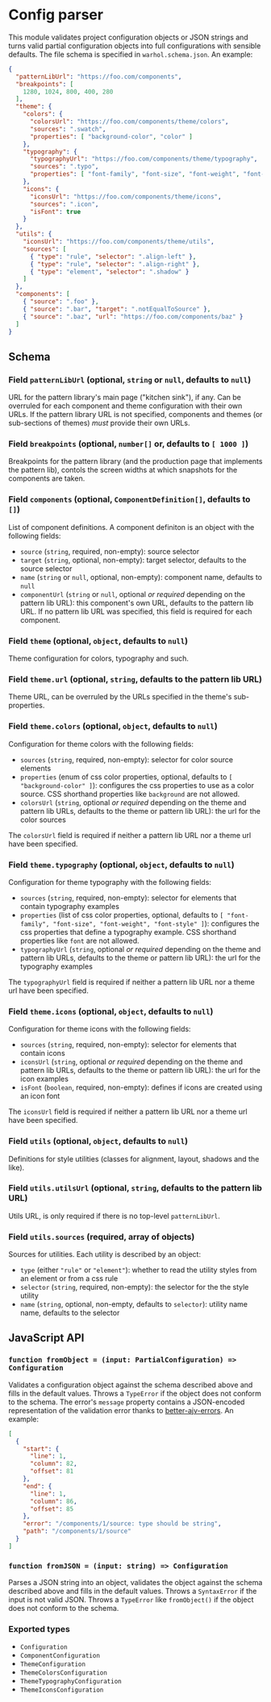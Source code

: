 # Config parser

This module validates project configuration objects or JSON strings and turns
valid partial configuration objects into full configurations with sensible
defaults. The file schema is specified in `warhol.schema.json`. An example:

```json
{
  "patternLibUrl": "https://foo.com/components",
  "breakpoints": [
    1280, 1024, 800, 400, 280
  ],
  "theme": {
    "colors": {
      "colorsUrl": "https://foo.com/components/theme/colors",
      "sources": ".swatch",
      "properties": [ "background-color", "color" ]
    },
    "typography": {
      "typographyUrl": "https://foo.com/components/theme/typography",
      "sources": ".typo",
      "properties": [ "font-family", "font-size", "font-weight", "font-style" ]
    },
    "icons": {
      "iconsUrl": "https://foo.com/components/theme/icons",
      "sources": ".icon",
      "isFont": true
    }
  },
  "utils": {
    "iconsUrl": "https://foo.com/components/theme/utils",
    "sources": [
      { "type": "rule", "selector": ".align-left" },
      { "type": "rule", "selector": ".align-right" },
      { "type": "element", "selector": ".shadow" }
    ]
  },
  "components": [
    { "source": ".foo" },
    { "source": ".bar", "target": ".notEqualToSource" },
    { "source": ".baz", "url": "https://foo.com/components/baz" }
  ]
}
```

## Schema

### Field `patternLibUrl` (optional, `string` or `null`, defaults to `null`)

URL for the pattern library's main page ("kitchen sink"), if any. Can be
overruled for each component and theme configuration with their own URLs. If the
pattern library URL is not specified, components and themes (or sub-sections of
themes) *must* provide their own URLs.

### Field `breakpoints` (optional, `number[]` or, defaults to `[ 1000 ]`)

Breakpoints for the pattern library (and the production page that implements the
pattern lib), contols the screen widths at which snapshots for the components
are taken.

### Field `components` (optional, `ComponentDefinition[]`, defaults to `[]`)

List of component definitions. A component definiton is an object with the
following fields:

  * `source` (`string`, required, non-empty): source selector
  * `target` (`string`, optional, non-empty): target selector, defaults to the source selector
  * `name` (`string` or `null`, optional, non-empty): component name, defaults to `null`
  * `componentUrl` (`string` or `null`, optional *or required* depending on the pattern lib URL): this component's own URL, defaults to the pattern lib URL. If no pattern lib URL was specified, this field is required for each component.

### Field `theme` (optional, `object`, defaults to `null`)

Theme configuration for colors, typography and such.

### Field `theme.url` (optional, `string`, defaults to the pattern lib URL)

Theme URL, can be overruled by the URLs specified in the theme's sub-properties.

### Field `theme.colors` (optional, `object`, defaults to `null`)

Configuration for theme colors with the following fields:

  * `sources` (`string`, required, non-empty): selector for color source elements
  * `properties` (enum of css color properties, optional, defaults to `[ "background-color" ]`): configures the css properties to use as a color source. CSS shorthand properties like `background` are not allowed.
  * `colorsUrl` (`string`, optional *or required* depending on the theme and pattern lib URLs, defaults to the theme or pattern lib URL): the url for the color sources

The `colorsUrl` field is required if neither a pattern lib URL nor a theme url have been specified.

### Field `theme.typography` (optional, `object`, defaults to `null`)

Configuration for theme typography with the following fields:

  * `sources` (`string`, required, non-empty): selector for elements that contain typography examples
  * `properties` (list of css color properties, optional, defaults to `[ "font-family", "font-size", "font-weight", "font-style" ]`): configures the css properties that define a typography example. CSS shorthand properties like `font` are not allowed.
  * `typographyUrl` (`string`, optional *or required* depending on the theme and pattern lib URLs, defaults to the theme or pattern lib URL): the url for the typography examples

The `typographyUrl` field is required if neither a pattern lib URL nor a theme url have been specified.

### Field `theme.icons` (optional, `object`, defaults to `null`)

Configuration for theme icons with the following fields:

  * `sources` (`string`, required, non-empty): selector for elements that contain icons
  * `iconsUrl` (`string`, optional *or required* depending on the theme and pattern lib URLs, defaults to the theme or pattern lib URL): the url for the icon examples
  * `isFont` (`boolean`, required, non-empty): defines if icons are created using an icon font

The `iconsUrl` field is required if neither a pattern lib URL nor a theme url have been specified.

### Field `utils` (optional, `object`, defaults to `null`)

Definitions for style utilities (classes for alignment, layout, shadows and the like).

### Field `utils.utilsUrl` (optional, `string`, defaults to the pattern lib URL)

Utils URL, is only required if there is no top-level `patternLibUrl`.

### Field `utils.sources` (required, array of objects)

Sources for utilities. Each utility is described by an object:

  * `type` (either `"rule"` or `"element"`): whether to read the utility styles from an element or from a css rule
  * `selector` (`string`, required, non-empty): the selector for the the style utility
  * `name` (`string`, optional, non-empty, defaults to `selector`): utility name name, defaults to the selector

## JavaScript API

### `function fromObject = (input: PartialConfiguration) => Configuration`

Validates a configuration object against the schema described above and fills in
the default values. Throws a `TypeError` if the object does not conform to the
schema. The error's `message` property contains a JSON-encoded representation
of the validation error thanks to [better-ajv-errors](https://github.com/atlassian/better-ajv-errors).
An example:

```json
[
  {
    "start": {
      "line": 1,
      "column": 82,
      "offset": 81
    },
    "end": {
      "line": 1,
      "column": 86,
      "offset": 85
    },
    "error": "/components/1/source: type should be string",
    "path": "/components/1/source"
  }
]
```

### `function fromJSON = (input: string) => Configuration`

Parses a JSON string into an object, validates the object against the schema
described above and fills in the default values. Throws a `SyntaxError` if the
input is not valid JSON. Throws a `TypeError` like `fromObject()` if the object
does not conform to the schema.

### Exported types

* `Configuration`
* `ComponentConfiguration`
* `ThemeConfiguration`
* `ThemeColorsConfiguration`
* `ThemeTypographyConfiguration`
* `ThemeIconsConfiguration`
